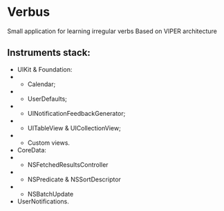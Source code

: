# Verbus
Small application for learning irregular verbs
Based on VIPER architecture

## Instruments stack:
* UIKit & Foundation:
* - Calendar;
* - UserDefaults;
* - UINotificationFeedbackGenerator;
* - UITableView & UICollectionView;
* - Custom views.
* CoreData:
* - NSFetchedResultsController
* - NSPredicate & NSSortDescriptor
* - NSBatchUpdate
* UserNotifications.

